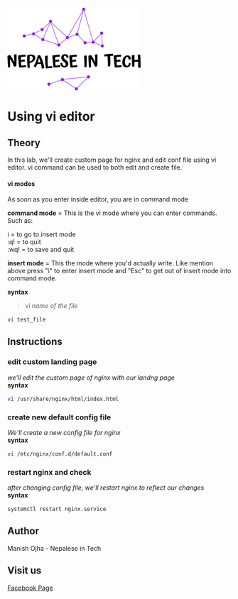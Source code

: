[![Nepalese in Tech](../nepalese-in-tech.png)](https://www.youtube.com/channel/UCiYG6EJ-vHezIvcXRQz8cGQ)

# Using vi editor

## Theory
In this lab, we'll create custom page for nginx and edit conf file using vi editor. vi command can be used to both edit and create file.

#### vi modes
As soon as you enter inside editor, you are in command mode <br>

**command mode** = This is the vi mode where you can enter commands. Such as:

i = to go to insert mode <br>
:q! = to quit <br>
:wq! = to save and quit <br>

**insert mode** = This the mode where you'd actually write. Like mention above press "i" to enter insert mode
and "Esc" to get out of insert mode into command mode.

**syntax**

> vi *name of the file*

```bash
vi test_file
```


## Instructions

### edit custom landing page 
*we'll edit the custom page of nginx with our landng page* <br>
**syntax**

```bash
vi /usr/share/nginx/html/index.html
```

### create new default config file
*We'll create a new config file for nginx* <br>
**syntax**

```bash
vi /etc/nginx/conf.d/default.conf
```

### restart nginx and check
*after changing config file, we'll restart nginx to reflect our changes* <br>
**syntax**

```bash
systemctl restart nginx.service
```

## Author
Manish Ojha - Nepalese in Tech

## Visit us
[Facebook Page](https://www.facebook.com/nepaleseintech)
